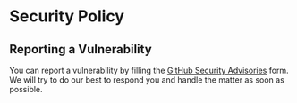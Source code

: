 # Security Policy

## Reporting a Vulnerability

You can report a vulnerability by filling the [GitHub Security Advisories](https://github.com/sws2apps/crowdin-notifications/security/advisories) form. We will try to do our best to respond you and handle the matter as soon as possible.
